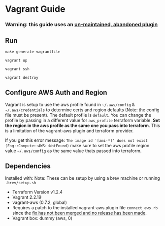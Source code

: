 # Vagrant Guide

### Warning: this guide uses an [un-maintained, abandoned plugin](https://github.com/mitchellh/vagrant-aws/issues/579)

## Run

`make generate-vagrantfile`

`vagrant up`

`vagrant ssh`

`vagrant destroy`

## Configure AWS Auth and Region

Vagrant is setup to use the aws profile found in `~/.aws/config` & `~/.aws/credentials` to determine certs and region defaults (Note: the config file must be present). The default profile is `default`. You can change the profile by passing in a different value for `aws_profile` terraform variable. **Set the region in the aws profile as the same one you pass into terraform**. This is a limitation of the vagrant-aws plugin and terraform provider.


If you get this error message: `The image id '[ami-*]' does not exist (Fog::Compute::AWS::NotFound)` make sure to set the aws profile region value `~/.aws/config` as the same value thats passed into terraform.

## Dependencies
Installed with:
Note: These can be setup by using a brev machine or running `.brev/setup.sh`
- Terraform Version v1.2.4
- Vagrant 2.2.19
- vagrant-aws (0.7.2, global)
- Requires a patch to the installed vagrant-aws plugin file `connect_aws.rb` since the [fix has not been merged and no release has been made](https://github.com/mitchellh/vagrant-aws/issues/566).
- Vagrant box: dummy (aws, 0)
